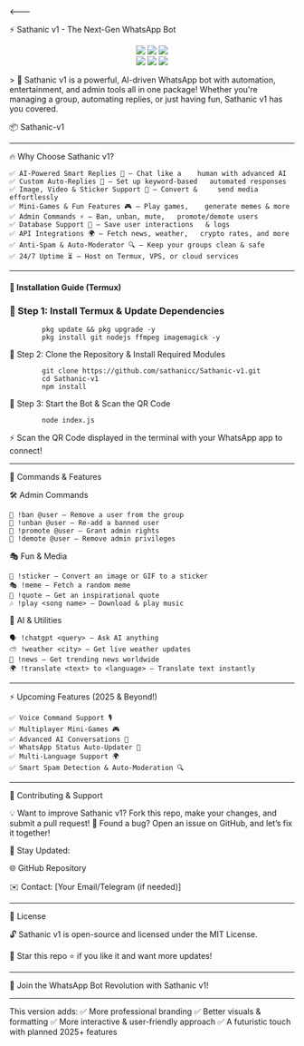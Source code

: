 <---

⚡ Sathanic v1 - The Next-Gen WhatsApp Bot

<p align="center">
  <img src="https://img.shields.io/github/repo-size/sathanicc/Sathanic-v1?color=blue&label=Repo%20Size">
  <img src="https://img.shields.io/github/last-commit/sathanicc/Sathanic-v1?color=red&label=Last%20Commit">
  <img src="https://img.shields.io/github/stars/sathanicc/Sathanic-v1?style=social">
  <br>
  <img src="https://img.shields.io/github/forks/sathanicc/Sathanic-v1?style=social">
  <img src="https://img.shields.io/github/issues/sathanicc/Sathanic-v1?color=yellow">
  <img src="https://img.shields.io/github/license/sathanicc/Sathanic-v1?color=brightgreen">
</p>> 🚀 Sathanic v1 is a powerful, AI-driven WhatsApp bot with automation, entertainment, and admin tools all in one package! Whether you're managing a group, automating replies, or just having fun, Sathanic v1 has you covered.

📦 Sathanic-v1


---

🔥 Why Choose Sathanic v1?

    ✅ AI-Powered Smart Replies 🤖 – Chat like a    human with advanced AI
    ✅ Custom Auto-Replies 💬 – Set up keyword-based   automated responses
    ✅ Image, Video & Sticker Support 📸 – Convert &     send media effortlessly
    ✅ Mini-Games & Fun Features 🎮 – Play games,    generate memes & more
    ✅ Admin Commands ⚡ – Ban, unban, mute,   promote/demote users
    ✅ Database Support 📂 – Save user interactions   & logs
    ✅ API Integrations 🌍 – Fetch news, weather,   crypto rates, and more
    ✅ Anti-Spam & Auto-Moderator 🔍 – Keep your groups clean & safe
    ✅ 24/7 Uptime ⏳ – Host on Termux, VPS, or cloud services


---

#### 🚀 Installation Guide (Termux)

### 📌 Step 1: Install Termux & Update Dependencies

            pkg update && pkg upgrade -y
            pkg install git nodejs ffmpeg imagemagick -y

📌 Step 2: Clone the Repository & Install Required Modules

            git clone https://github.com/sathanicc/Sathanic-v1.git
            cd Sathanic-v1
            npm install

📌 Step 3: Start the Bot & Scan the QR Code

            node index.js

⚡ Scan the QR Code displayed in the terminal with your WhatsApp app to connect!


---

🎯 Commands & Features

🛠 Admin Commands

    🔹 !ban @user – Remove a user from the group
    🔹 !unban @user – Re-add a banned user
    🔹 !promote @user – Grant admin rights
    🔹 !demote @user – Remove admin privileges

🎭 Fun & Media

    🎨 !sticker – Convert an image or GIF to a sticker
    🎭 !meme – Fetch a random meme
    📢 !quote – Get an inspirational quote
    🎶 !play <song name> – Download & play music

🧠 AI & Utilities

    🗣 !chatgpt <query> – Ask AI anything
    ⛅ !weather <city> – Get live weather updates
    📰 !news – Get trending news worldwide
    🌍 !translate <text> to <language> – Translate text instantly


---

⚡ Upcoming Features (2025 & Beyond!)

    ✅ Voice Command Support 🎙
    ✅ Multiplayer Mini-Games 🎮
    ✅ Advanced AI Conversations 🤖
    ✅ WhatsApp Status Auto-Updater 📢
    ✅ Multi-Language Support 🌍
    ✅ Smart Spam Detection & Auto-Moderation 🔍


---

🤝 Contributing & Support

💡 Want to improve Sathanic v1? Fork this repo, make your changes, and submit a pull request!
🐞 Found a bug? Open an issue on GitHub, and let’s fix it together!

📌 Stay Updated:

🌐 GitHub Repository

✉️ Contact: [Your Email/Telegram (if needed)]



---

📜 License

🔓 Sathanic v1 is open-source and licensed under the MIT License.

📌 Star this repo ⭐ if you like it and want more updates!


---

🚀 Join the WhatsApp Bot Revolution with Sathanic v1!


---

This version adds:
        ✅ More professional branding
        ✅ Better visuals & formatting
        ✅ More interactive & user-friendly                      approach
        ✅ A futuristic touch with planned                   2025+ features
